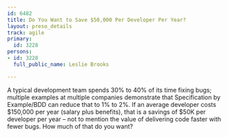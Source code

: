 ```yaml
---
id: 6482
title: Do You Want to Save $50,000 Per Developer Per Year?
layout: preso_details
track: agile
primary:
  id: 3228
persons:
- id: 3228
  full_public_name: Leslie Brooks

---
```

A typical development team spends 30% to 40% of its time fixing bugs; multiple examples at multiple companies demonstrate that Specification by Example/BDD can reduce that to 1% to 2%. If an average developer costs $150,000 per year (salary plus benefits), that is a savings of $50K per developer per year – not to mention the value of delivering code faster with fewer bugs. How much of that do you want?